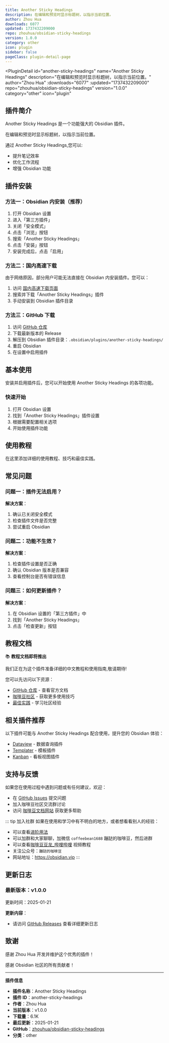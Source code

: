 ```yaml
---
title: Another Sticky Headings
description: 在编辑和预览时显示标题树，以指示当前位置。
author: Zhou Hua
downloads: 6077
updated: 1737432209000
repo: zhouhua/obsidian-sticky-headings
version: 1.0.0
category: other
icon: plugin
sidebar: false
pageClass: plugin-detail-page
---
```


<PluginDetail
  id="another-sticky-headings"
  name="Another Sticky Headings"
  description="在编辑和预览时显示标题树，以指示当前位置。"
  author="Zhou Hua"
  :downloads="6077"
  :updated="1737432209000"
  repo="zhouhua/obsidian-sticky-headings"
  version="1.0.0"
  category="other"
  icon="plugin"
>

<!-- AUTO_GENERATED_START -->
## 插件简介

Another Sticky Headings 是一个功能强大的 Obsidian 插件。

在编辑和预览时显示标题树，以指示当前位置。

通过 Another Sticky Headings,您可以:

- 提升笔记效率
- 优化工作流程
- 增强 Obsidian 功能

<!-- AUTO_GENERATED_END -->

<!-- AUTO_GENERATED_START -->
## 插件安装

### 方法一：Obsidian 内安装（推荐）

1. 打开 Obsidian 设置
2. 进入「第三方插件」
3. 关闭「安全模式」
4. 点击「浏览」按钮
5. 搜索「Another Sticky Headings」
6. 点击「安装」按钮
7. 安装完成后，点击「启用」

### 方法二：国内高速下载

由于网络原因，部分用户可能无法直接在 Obsidian 内安装插件。您可以：

1. 访问 [国内高速下载页面](/zh/documentation/obsidian-plugins-download.html)
2. 搜索并下载「Another Sticky Headings」插件
3. 手动安装到 Obsidian 插件目录

### 方法三：GitHub 下载

1. 访问 [GitHub 仓库](https://github.com/zhouhua/obsidian-sticky-headings)
2. 下载最新版本的 Release
3. 解压到 Obsidian 插件目录：`.obsidian/plugins/another-sticky-headings/`
4. 重启 Obsidian
5. 在设置中启用插件

## 基本使用

安装并启用插件后，您可以开始使用 Another Sticky Headings 的各项功能。

### 快速开始

1. 打开 Obsidian 设置
2. 找到「Another Sticky Headings」插件设置
3. 根据需要配置相关选项
4. 开始使用插件功能

<!-- AUTO_GENERATED_END -->

<!-- CUSTOM_CONTENT_START:tutorial -->
## 使用教程

在这里添加详细的使用教程、技巧和最佳实践。

<!-- CUSTOM_CONTENT_END:tutorial -->

<!-- SHARED_CONTENT_START -->
## 常见问题

### 问题一：插件无法启用？

**解决方案**：
1. 确认已关闭安全模式
2. 检查插件文件是否完整
3. 尝试重启 Obsidian

### 问题二：功能不生效？

**解决方案**：
1. 检查插件设置是否正确
2. 确认 Obsidian 版本是否兼容
3. 查看控制台是否有错误信息

### 问题三：如何更新插件？

**解决方案**：
1. 在 Obsidian 设置的「第三方插件」中
2. 找到「Another Sticky Headings」
3. 点击「检查更新」按钮

## 教程文档

📚 **教程文档即将推出**

我们正在为这个插件准备详细的中文教程和使用指南,敬请期待!

您可以先访问以下资源：
- [GitHub 仓库](https://github.com/zhouhua/obsidian-sticky-headings) - 查看官方文档
- [咖啡豆社区](/zh/bases/) - 获取更多使用技巧
- [最佳实践](/zh/best-practices/) - 学习社区经验

## 相关插件推荐

以下插件可能与 Another Sticky Headings 配合使用，提升您的 Obsidian 体验：

- [Dataview](/zh/plugins/dataview.html) - 数据查询插件
- [Templater](/zh/plugins/templater-obsidian.html) - 模板插件
- [Kanban](/zh/plugins/obsidian-kanban.html) - 看板视图插件

## 支持与反馈

如果您在使用过程中遇到问题或有任何建议，欢迎：

- 在 [GitHub Issues](https://github.com/zhouhua/obsidian-sticky-headings/issues) 提交问题
- 加入咖啡豆社区交流群讨论
- 访问 [咖啡豆文档网站](https://obsidian.vip) 获取更多帮助

::: tip 加入社群
如果在使用和学习中有不明白的地方，或者想看看别人的经验：
- 可以查看[进阶用法](/zh/advanced)
- 可以加群和大家聊聊，加微信 `coffeebean1688` 蹦跶的咖啡豆，然后进群
- 可以查看[咖啡豆豆龙_哔哩哔哩](https://space.bilibili.com/618777356) 视频教程
- 关注公众号：`蹦跶的咖啡豆`
- 网站地址：https://obsidian.vip
:::
<!-- SHARED_CONTENT_END -->

<!-- AUTO_GENERATED_START -->
## 更新日志

### 最新版本：v1.0.0

更新时间：2025-01-21

**更新内容**：
- 请访问 [GitHub Releases](https://github.com/zhouhua/obsidian-sticky-headings/releases) 查看详细更新日志

## 致谢

感谢 Zhou Hua 开发并维护这个优秀的插件！

感谢 Obsidian 社区的所有贡献者！

---

**插件信息**
- **插件名称**：Another Sticky Headings
- **插件 ID**：another-sticky-headings
- **作者**：Zhou Hua
- **当前版本**：v1.0.0
- **下载量**：6.1K
- **最后更新**：2025-01-21
- **GitHub**：[zhouhua/obsidian-sticky-headings](https://github.com/zhouhua/obsidian-sticky-headings)
- **分类**：other
<!-- AUTO_GENERATED_END -->

</PluginDetail>

